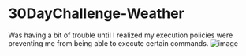 # 30DayChallenge-Weather

Was having a bit of trouble until I realized my execution policies were preventing me from being able to execute certain commands.
![image](https://github.com/user-attachments/assets/2af7ec34-8ba5-4fc5-bb53-603a5af6a275)
